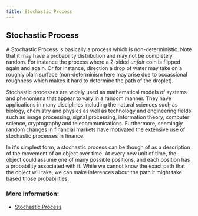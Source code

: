 ```yaml
---
title: Stochastic Process
---
```

## Stochastic Process

A Stochastic Process is basically a process which is non-deterministic. Note that it may have a probability distribution and may not be completely random. For instance the process where a 2-sided _unfair_ coin is flipped again and again. Or for instance, direction a drop of water may take on a roughly plain surface (non-determinism here may arise due to occassional roughness which makes it hard to determine the path of the droplet).

Stochastic processes are widely used as mathematical models of systems and phenomena that appear to vary in a random manner. They have applications in many disciplines including the natural sciences such as biology, chemistry and physics as well as technology and engineering fields such as image processing, signal processing, information theory, computer science, cryptography and telecommunications. Furthermore, seemingly random changes in financial markets have motivated the extensive use of stochastic processes in finance.

In it's simplest form, a stochastic process can be though of as a description of the movement of an object over time.  At every new unit of time, the object could assume one of many possible positions, and each position has a probability associated with it.  While we cannot know the exact path that the object will take, we can make inferences about the path it might take based those probabilities.




### More Information:
* <a href="https://en.wikipedia.org/wiki/Stochastic_process">Stochastic Process</a>


